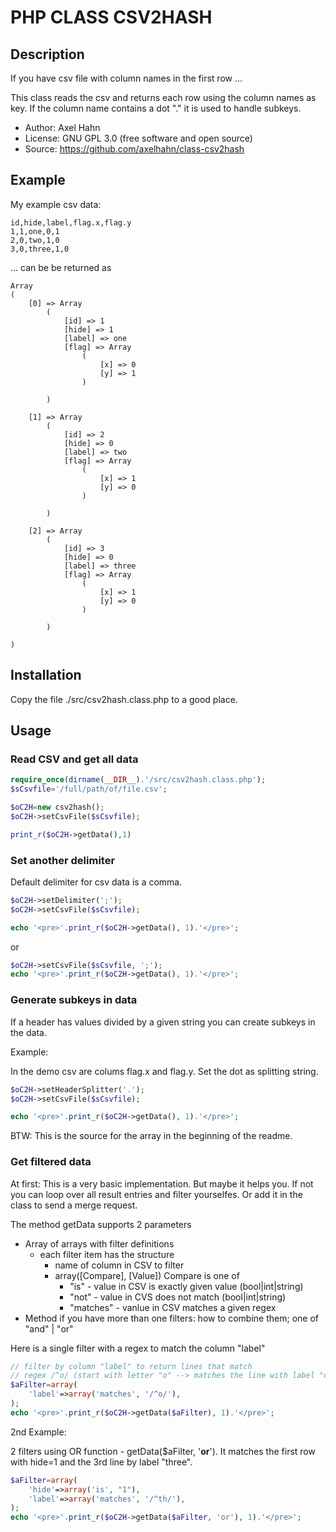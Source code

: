 # PHP CLASS CSV2HASH

## Description

If you have csv file with column names in the first row ... 

This class reads the csv and returns each row using the column names
as key. If the column name contains a dot "." it is used to handle
subkeys.

  * Author: Axel Hahn
  * License: GNU GPL 3.0 (free software and open source)
  * Source: https://github.com/axelhahn/class-csv2hash

## Example

My example csv data:

```
id,hide,label,flag.x,flag.y
1,1,one,0,1
2,0,two,1,0
3,0,three,1,0
```

... can be be returned as

```
Array
(
    [0] => Array
        (
            [id] => 1
            [hide] => 1
            [label] => one
            [flag] => Array
                (
                    [x] => 0
                    [y] => 1
                )

        )

    [1] => Array
        (
            [id] => 2
            [hide] => 0
            [label] => two
            [flag] => Array
                (
                    [x] => 1
                    [y] => 0
                )

        )

    [2] => Array
        (
            [id] => 3
            [hide] => 0
            [label] => three
            [flag] => Array
                (
                    [x] => 1
                    [y] => 0
                )

        )

)
```


## Installation

Copy the file ./src/csv2hash.class.php to a good place.

## Usage

### Read CSV and get all data

``` php
require_once(dirname(__DIR__).'/src/csv2hash.class.php');
$sCsvfile='/full/path/of/file.csv';

$oC2H=new csv2hash();
$oC2H->setCsvFile($sCsvfile);

print_r($oC2H->getData(),1)
```

### Set another delimiter

Default delimiter for csv data is a comma.

``` php
$oC2H->setDelimiter(';');
$oC2H->setCsvFile($sCsvfile);

echo '<pre>'.print_r($oC2H->getData(), 1).'</pre>';
```
or
``` php
$oC2H->setCsvFile($sCsvfile, ';');
echo '<pre>'.print_r($oC2H->getData(), 1).'</pre>';
```

### Generate subkeys in data

If a header has values divided by a given string you can create subkeys in the data.

Example:

In the demo csv are colums flag.x and flag.y. Set the dot as splitting string.

``` php
$oC2H->setHeaderSplitter('.');
$oC2H->setCsvFile($sCsvfile);

echo '<pre>'.print_r($oC2H->getData(), 1).'</pre>';
```

BTW: This is the source for the array in the beginning of the readme.

### Get filtered data

At first: This is a very basic implementation. But maybe it helps you. If not you can loop over all result entries and filter yourselfes. Or add it in the class to send a merge request.

The method getData supports 2 parameters

  * Array of arrays with filter definitions
    * each filter item has the structure
	  * name of column in CSV to filter
	  * array([Compare], [Value]) Compare is one of
	    * "is" - value in CSV is exactly given value (bool|int|string)
		* "not" - value in CVS does not match (bool|int|string)
		* "matches" - vanlue in CSV matches a given regex
  * Method if you have more than one filters: how to combine them; one of "and" | "or"

Here is a single filter with a regex to match the column "label"

``` php
// filter by column "label" to return lines that match 
// regex /^o/ (start with letter "o" --> matches the line with label "one")
$aFilter=array(
	'label'=>array('matches', '/^o/'),
);
echo '<pre>'.print_r($oC2H->getData($aFilter), 1).'</pre>';
```

2nd Example: 

2 filters using OR function - getData($aFilter, '**or**'). It matches the first row with hide=1 and the 3rd line by label "three".

``` php
$aFilter=array(
	'hide'=>array('is', "1"),
	'label'=>array('matches', '/^th/'),
);
echo '<pre>'.print_r($oC2H->getData($aFilter, 'or'), 1).'</pre>';
```
